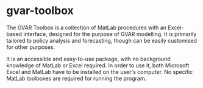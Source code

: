 # gvar-toolbox
The GVAR Toolbox is a collection of MatLab procedures with an Excel-based interface, designed for the purpose of GVAR modelling. It is primarily tailored to policy analysis and forecasting, though can be easily customised for other purposes.

It is an accessible and easy-to-use package, with no background knowledge of MatLab or Excel required. In order to use it, both Microsoft Excel and MatLab have to be installed on the user's computer. No specific MatLab toolboxes are required for running the program.
